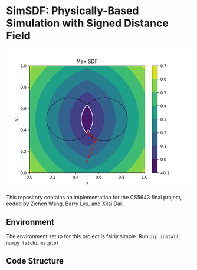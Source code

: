 # SimSDF: Physically-Based Simulation with Signed Distance Field

![Example Figure](./figures/max_sdf.png)

This repository contains an implementation for the CS5643 final project, coded by Zichen Wang, Barry Lyu, and Xilai Dai.

## Environment
The environment setup for this project is fairly simple. Run
``` pip install numpy taichi matplot ```

## Code Structure
